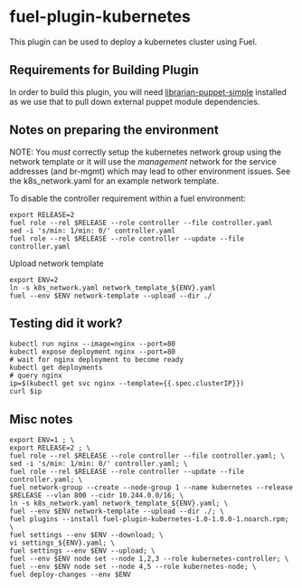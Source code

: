 fuel-plugin-kubernetes
======================

This plugin can be used to deploy a kubernetes cluster using Fuel.


Requirements for Building Plugin
--------------------------------

In order to build this plugin, you will need
[librarian-puppet-simple](https://github.com/bodepd/librarian-puppet-simple)
installed as we use that to pull down external puppet module dependencies.


Notes on preparing the environment
----------------------------------

NOTE: You *must* correctly setup the kubernetes network group using the network
template or it will use the *management* network for the service addresses (and
br-mgmt) which may lead to other environment issues. See the k8s_network.yaml
for an example network template.

To disable the controller requirement within a fuel environment:
```
export RELEASE=2
fuel role --rel $RELEASE --role controller --file controller.yaml
sed -i 's/min: 1/min: 0/' controller.yaml
fuel role --rel $RELEASE --role controller --update --file controller.yaml
```

Upload network template
```
export ENV=2
ln -s k8s_network.yaml network_template_${ENV}.yaml
fuel --env $ENV network-template --upload --dir ./
```


Testing did it work?
--------------------

```
kubectl run nginx --image=nginx --port=80
kubectl expose deployment nginx --port=80
# wait for nginx deployment to become ready
kubectl get deployments
# query nginx
ip=$(kubectl get svc nginx --template={{.spec.clusterIP}})
curl $ip
```


Misc notes
----------

```
export ENV=1 ; \
export RELEASE=2 ; \
fuel role --rel $RELEASE --role controller --file controller.yaml; \
sed -i 's/min: 1/min: 0/' controller.yaml; \
fuel role --rel $RELEASE --role controller --update --file controller.yaml; \
fuel network-group --create --node-group 1 --name kubernetes --release $RELEASE --vlan 800 --cidr 10.244.0.0/16; \
ln -s k8s_network.yaml network_template_${ENV}.yaml; \
fuel --env $ENV network-template --upload --dir ./; \
fuel plugins --install fuel-plugin-kubernetes-1.0-1.0.0-1.noarch.rpm; \
fuel settings --env $ENV --download; \
vi settings_${ENV}.yaml; \
fuel settings --env $ENV --upload; \
fuel --env $ENV node set --node 1,2,3 --role kubernetes-controller; \
fuel --env $ENV node set --node 4,5 --role kubernetes-node; \
fuel deploy-changes --env $ENV
```
